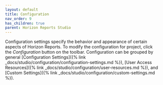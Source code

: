 ```yaml
---
layout: default
title: Configuration
nav_order: 9
has_children: true
parent: Horizon Reports Studio
---
```


Configuration settings specify the behavior and appearance of certain aspects of Horizon Reports. To modify the configuration for project, click the *Configuration* button on the toolbar. Configuration can be grouped by general [Configuration Settings]({% link _docs/studio/configuration/configuration-settings.md %}), [User Access Resources]({% link _docs/studio/configuration/user-resources.md %}), and [Custom Settings]({% link _docs/studio/configuration/custom-settings.md %}). 